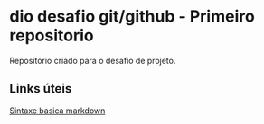 # dio desafio git/github - Primeiro repositorio
Repositório criado para o desafio de projeto.

## Links úteis
[Sintaxe basica markdown](https://www.markdownguide.org/basic-syntax/)
